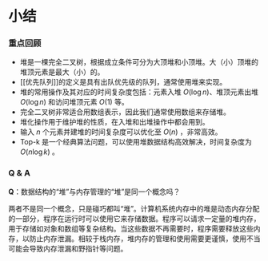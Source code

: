 # 小结

### 重点回顾

- 堆是一棵完全二叉树，根据成立条件可分为大顶堆和小顶堆。大（小）顶堆的堆顶元素是最大（小）的。
- [[优先队列]]的定义是具有出队优先级的队列，通常使用堆来实现。
- 堆的常用操作及其对应的时间复杂度包括：元素入堆 $O(\log n)$、堆顶元素出堆 $O(\log n)$ 和访问堆顶元素 $O(1)$ 等。
- 完全二叉树非常适合用数组表示，因此我们通常使用数组来存储堆。
- 堆化操作用于维护堆的性质，在入堆和出堆操作中都会用到。
- 输入 $n$ 个元素并建堆的时间复杂度可以优化至 $O(n)$ ，非常高效。
- Top-k 是一个经典算法问题，可以使用堆数据结构高效解决，时间复杂度为 $O(n \log k)$ 。

### Q & A

**Q**：数据结构的“堆”与内存管理的“堆”是同一个概念吗？

两者不是同一个概念，只是碰巧都叫“堆”。计算机系统内存中的堆是动态内存分配的一部分，程序在运行时可以使用它来存储数据。程序可以请求一定量的堆内存，用于存储如对象和数组等复杂结构。当这些数据不再需要时，程序需要释放这些内存，以防止内存泄漏。相较于栈内存，堆内存的管理和使用需要更谨慎，使用不当可能会导致内存泄漏和野指针等问题。
